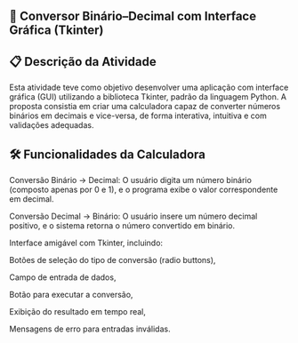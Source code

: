 ## 🧮 Conversor Binário–Decimal com Interface Gráfica (Tkinter)

## 📋 Descrição da Atividade
Esta atividade teve como objetivo desenvolver uma aplicação com interface gráfica (GUI) utilizando a biblioteca Tkinter, padrão da linguagem Python. A proposta consistia em criar uma calculadora capaz de converter números binários em decimais e vice-versa, de forma interativa, intuitiva e com validações adequadas.

## 🛠️ Funcionalidades da Calculadora

Conversão Binário → Decimal: O usuário digita um número binário (composto apenas por 0 e 1), e o programa exibe o valor correspondente em decimal.

Conversão Decimal → Binário: O usuário insere um número decimal positivo, e o sistema retorna o número convertido em binário.

Interface amigável com Tkinter, incluindo:

Botões de seleção do tipo de conversão (radio buttons),

Campo de entrada de dados,

Botão para executar a conversão,

Exibição do resultado em tempo real,

Mensagens de erro para entradas inválidas.

